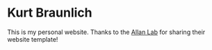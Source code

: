 # Kurt Braunlich 

This is my personal website. Thanks to the [Allan Lab](https://www.allanlab.org/aboutwebsite.html) for sharing their website template!


